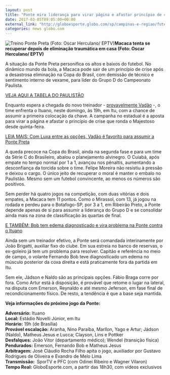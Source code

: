 ```yaml
---
layout: post
title: "Ponte mira liderança para virar página e afastar princípio de crise após queda"
date: 2017-03-05T09:05:00+00:00
external_link: "http://globoesporte.globo.com/sp/campinas-e-regiao/futebol/times/ponte-preta/noticia/2017/03/ponte-mira-lideranca-para-virar-pagina-e-afastar-principio-de-crise-apos-queda.html"
categories: news globo.com
---
```

 ![Treino Ponte Preta (Foto: Oscar Herculano/ EPTV)](http://s2.glbimg.com/zXcZPFWlKT-4j5ZNeq6hmySOFRA=/93x0:860x588/300x230/s.glbimg.com/es/ge/f/original/2017/02/28/treino.pontepreta.jpg "Treino Ponte Preta (Foto: Oscar Herculano/ EPTV)")**Macaca tenta se recuperar depois de eliminação traumática em casa (Foto: Oscar Herculano/ EPTV)**

A situação da Ponte Preta personifica os altos e baixos do futebol. No dinâmico mundo da bola, a Macaca pode sair de um princípio de crise após a desastrosa eliminação na Copa do Brasil, com demissão de técnico e sentimento interno de vexame, para líder do Grupo D do Campeonato Paulista.&nbsp;

[VEJA AQUI A TABELA DO PAULISTÃO](http://globoesporte.globo.com/sp/futebol/campeonato-paulista/)

Enquanto espera a chegada do novo treinador - [provavelmente Vadão](http://globoesporte.globo.com/sp/campinas-e-regiao/futebol/times/ponte-preta/noticia/2017/03/com-luxa-entre-opcoes-vadao-e-favorito-para-assumir-ponte-preta.html) -, o time enfrenta o Ituano, neste domingo, às 19h, em Itu, com a chance de assumir a primeira colocação da chave. A campanha no estadual é a aposta para virar a página e afastar o princípio de crise que ronda o Majestoso desde quinta-feira.

[LEIA MAIS:&nbsp;Com Luxa entre as opções, Vadão é favorito para assumir a Ponte Preta](http://globoesporte.globo.com/sp/campinas-e-regiao/futebol/times/ponte-preta/noticia/2017/03/com-luxa-entre-opcoes-vadao-e-favorito-para-assumir-ponte-preta.html)

A queda precoce na Copa do Brasil, ainda na segunda fase e para um time da Série C do Brasileiro, abalou o planejamento alvinegro. O Cuiabá, após empate no tempo normal por 1 a 1, avançou nos pênaltis, aumentando a desconfiança da torcida sobre o time. Felipe Moreira não resistiu à pressão e deixou o cargo. O único jeito de recuperar o moral é manter o embalo no Paulistão. Mesmo sem um futebol convincente, ao menos os números são positivos.

Sem perder há quatro jogos na competição, com duas vitórias e dois empates, a Macaca tem 11 pontos. Como o Mirassol, com 13, já jogou na rodada e perdeu para o Botafogo-SP, por 3 a 1, em Ribeirão Preto, a Ponte depende apenas de si para assumir a liderança do Grupo D e se consolidar ainda mais na zona de classificação às quartas de final.

[E TAMBÉM:&nbsp;Bob tem edema diagnosticado e vira problema na Ponte contra o Ituano](http://globoesporte.globo.com/sp/campinas-e-regiao/futebol/times/ponte-preta/noticia/2017/03/bob-tem-edema-diagnosticado-e-desfalca-ponte-preta-contra-o-ituano.html)

Ainda sem um treinador efetivo, a Ponte será comandada interinamente por João Brigatti, auxiliar fixo do clube. Em sua estreia no banco de reservas, o ex-goleiro já tem um problema para resolver. Capitão e referência no meio de campo, o volante Fernando Bob teve diagnosticado um edema no músculo posterior da coxa direita e está praticamente fora da partida em Itu.

Sem ele, Jádson e Naldo são as principais opções. Fábio Braga corre por fora. Como Artur está à disposição, é provável que retome o lugar na lateral, na disputa com Emerson, Reynaldo e até mesmo Jeferson, em fase final de recondicionamento físico. De resto, a tendência é que a base seja mantida.

**Veja informações do próximo jogo da Ponte:**

**Adversário:** Ituano  
**Local:** Estádio Novelli Júnior, em Itu&nbsp;  
**Horário:** 19h (de Brasília)  
**Provável escalação:** Aranha, Nino Paraíba, Marllon, Yago e Artur; Jádson (Naldo), Matheus Jesus e Lucca; Clayson, Lins e Pottker  
**Desfalques:** João Vitor (departamento médico); Wendel (transição física)  
**Pendurados:** Emerson, Fernando Bob e Matheus Jesus  
**Arbitragem:** José Cláudio Rocha Filho apita o jogo, auxiliador por Gustavo Rodrigues de Oliveira e Evandro de Melo Lima  
**Transmissão:&nbsp;** SporTV e PFC (com Odinei Ribeiro e Wagner Vilaron)  
**Tempo Real:** GloboEsporte.com, a partir das 18h30, com vídeos exclusivos&nbsp;

